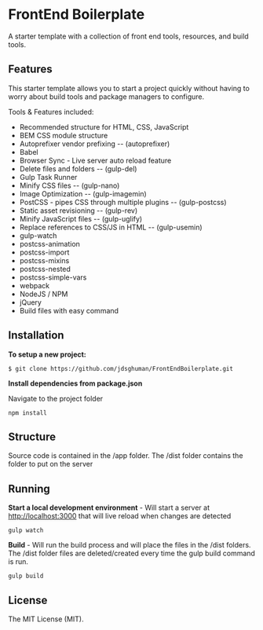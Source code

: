 # FrontEnd Boilerplate
A starter template with a collection of front end tools, resources, and build tools.

## Features

This starter template allows you to start a project quickly without having to worry about build tools and package managers to configure.

Tools & Features included:

- Recommended structure for HTML, CSS, JavaScript
- BEM CSS module structure
- Autoprefixer vendor prefixing -- (autoprefixer)
- Babel
- Browser Sync - Live server auto reload feature
- Delete files and folders -- (gulp-del)
- Gulp Task Runner
- Minify CSS files -- (gulp-nano)
- Image Optimization -- (gulp-imagemin)
- PostCSS - pipes CSS through multiple plugins -- (gulp-postcss)
- Static asset revisioning -- (gulp-rev)
- Minify JavaScript files -- (gulp-uglify)
- Replace references to CSS/JS in HTML -- (gulp-usemin)
- gulp-watch
- postcss-animation
- postcss-import
- postcss-mixins
- postcss-nested
- postcss-simple-vars
- webpack
- NodeJS / NPM
- jQuery
- Build files with easy command

## Installation

**To setup a new project:**

`$ git clone https://github.com/jdsghuman/FrontEndBoilerplate.git`

**Install dependencies from package.json**

Navigate to the project folder

`npm install`

## Structure

Source code is contained in the /app folder. The /dist folder contains the folder to put on the server

## Running

**Start a local development environment** - Will start a server at [http://localhost:3000](http://localhost:3000 "http://localhost:3000") that will live reload when changes are detected

`gulp watch`

**Build** - Will run the build process and will place the files in the /dist folders. The /dist folder files are deleted/created every time the gulp build command is run.

`gulp build`

## License

The MIT License (MIT).
